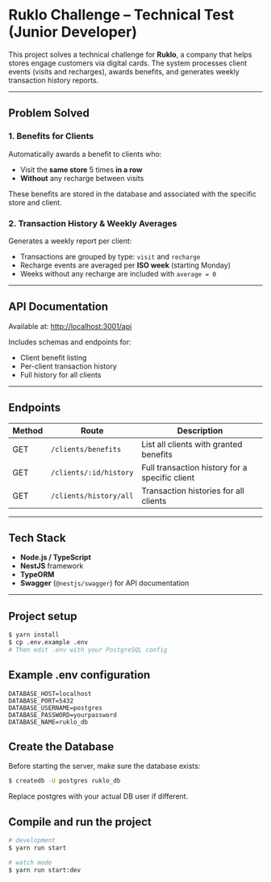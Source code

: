# Ruklo Challenge – Technical Test (Junior Developer)

This project solves a technical challenge for **Ruklo**, a company that helps stores engage customers via digital cards. The system processes client events (visits and recharges), awards benefits, and generates weekly transaction history reports.

---

## Problem Solved

### 1. **Benefits for Clients**
Automatically awards a benefit to clients who:
- Visit the **same store** 5 times **in a row**
- **Without** any recharge between visits

These benefits are stored in the database and associated with the specific store and client.

### 2. **Transaction History & Weekly Averages**
Generates a weekly report per client:
- Transactions are grouped by type: `visit` and `recharge`
- Recharge events are averaged per **ISO week** (starting Monday)
- Weeks without any recharge are included with `average = 0`

---

## API Documentation

Available at: [http://localhost:3001/api](http://localhost:3001/api)

Includes schemas and endpoints for:
- Client benefit listing
- Per-client transaction history
- Full history for all clients

---

## Endpoints

| Method | Route                          | Description                                      |
|--------|--------------------------------|--------------------------------------------------|
| GET    | `/clients/benefits`            | List all clients with granted benefits           |
| GET    | `/clients/:id/history`         | Full transaction history for a specific client   |
| GET    | `/clients/history/all`         | Transaction histories for all clients            |

---

## Tech Stack

- **Node.js / TypeScript**
- **NestJS** framework
- **TypeORM**
- **Swagger** (`@nestjs/swagger`) for API documentation

---

## Project setup

```bash
$ yarn install
$ cp .env.example .env
# Then edit .env with your PostgreSQL config

```

## Example .env configuration
```env
DATABASE_HOST=localhost
DATABASE_PORT=5432
DATABASE_USERNAME=postgres
DATABASE_PASSWORD=yourpassword
DATABASE_NAME=ruklo_db
```


## Create the Database
Before starting the server, make sure the database exists:

```bash
$ createdb -U postgres ruklo_db
```
Replace postgres with your actual DB user if different.



## Compile and run the project

```bash
# development
$ yarn run start

# watch mode
$ yarn run start:dev

```